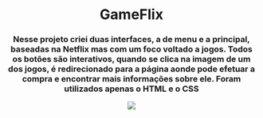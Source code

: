 <h1 align="center"> GameFlix </h1>

<h3 align="center"> Nesse projeto criei duas interfaces, a de menu e a principal, baseadas na Netflix mas com um foco voltado a jogos. Todos os botões são interativos, quando se clica na imagem de um dos jogos, é redirecionado para a página aonde pode efetuar a compra e encontrar mais informações sobre ele. Foram utilizados apenas o HTML e o CSS </h3>

<p align="center">
  <img src="https://user-images.githubusercontent.com/80493617/173964324-88e202ad-4de7-4349-937f-9d21b8d7f7f9.mp4">
</p>

